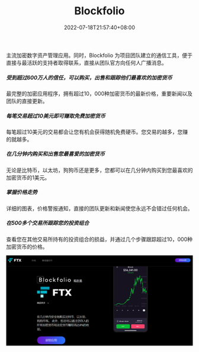 ﻿---
weight: 
title: "Blockfolio"
description: "主流加密数字资产管理应用"
date: 2022-07-18T21:57:40+08:00
lastmod: 2022-07-18T16:45:40+08:00
draft: false
authors: ["MineW"]
featuredImage: "blockfolio.jpg"
link: "https://blockfolio.com/"
tags: ["元宇宙资讯","Blockfolio"]
categories: ["navigation"]
navigation: ["元宇宙资讯"]
lightgallery: true
toc: true
pinned: false
recommend: false
recommend1: false
---
主流加密数字资产管理应用。同时，Blockfolio 为项目团队建立的通信工具，便于直接与最活跃的支持者取得联系，直接从团队官方向任何人广播消息。

##### 受到超过600万人的信任，可以购买，出售和跟踪他们最喜欢的加密货币

最完整的加密应用程序，拥有超过10，000种加密货币的最新价格，重要新闻以及团队的直接更新。

##### 每笔交易超过10美元即可赚取免费加密货币

每笔超过10美元的交易都会让您有机会获得随机免费硬币。您交易的越多，您赚的就越多。

##### 在几分钟内购买和出售您最喜爱的加密货币

无论是比特币，以太坊，狗狗币还是更多，您都可以在几分钟内购买到您最喜欢的加密货币的1美元。

##### 掌握价格走势

详细的图表，价格警报通知，直接的团队更新和新闻使您永远不会错过任何机会。

##### 在500多个交易所跟踪您的投资组合

查看您在其他交易所持有的投资组合的损益，并通过几个步骤跟踪超过10，000种加密货币的价格。

![555555](555555.png)